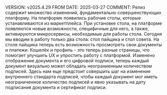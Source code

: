 VERSION: v2025.4.29
FROM DATE: 2025-03-27
COMMENT:
Релиз содержит множество изменений, фундаментально совершенствующих платформу. На платформе появились рабочие столы, которые устанавливаются из маркетплейса. При установке стола, на платформе появляются новые возможности, специфичные для него, а также, активируются микросервисы, необходимые для работы стола. Сегодня мы вводим в работу только два стола: стол пайщика и стол совета. На столе пайщика теперь есть возможность просмотреть свои документы и платежи. Кошелёк и профиль - это теперь разные страницы, что помогает улучшить UX и упростить работу с платформой. Изменено отображение документа и его цифровой подписи, теперь каждый документ визуально может обладать неограниенным количеством подписей. Здесь нам еще предстоит совершить шаг на изменение внутреннего стандарта подписей, чтобы каждый документ мог иметь неограниченное количество подписей и явно указывать на дату подписания документа и сертификат подписи. 
